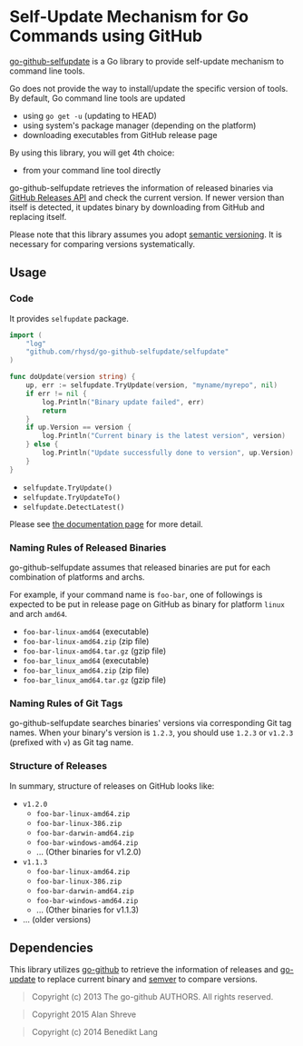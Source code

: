 Self-Update Mechanism for Go Commands using GitHub
==================================================

[go-github-selfupdate][] is a Go library to provide self-update mechanism to command line tools.

Go does not provide the way to install/update the specific version of tools. By default, Go command line tools are updated

- using `go get -u` (updating to HEAD)
- using system's package manager (depending on the platform)
- downloading executables from GitHub release page

By using this library, you will get 4th choice:

- from your command line tool directly

go-github-selfupdate retrieves the information of released binaries via [GitHub Releases API][] and check the current version. If newer version than itself is detected, it updates binary by downloading from GitHub and replacing itself.

Please note that this library assumes you adopt [semantic versioning][]. It is necessary for comparing versions systematically.

[go-github-selfupdate]: https://github.com/rhysd/go-github-selfupdate
[semantic versioning]: https://semver.org/
[GitHub Releases API]: https://developer.github.com/v3/repos/releases/

## Usage

### Code

It provides `selfupdate` package.

```go
import (
    "log"
    "github.com/rhysd/go-github-selfupdate/selfupdate"
)

func doUpdate(version string) {
    up, err := selfupdate.TryUpdate(version, "myname/myrepo", nil)
    if err != nil {
        log.Println("Binary update failed", err)
        return
    }
    if up.Version == version {
        log.Println("Current binary is the latest version", version)
    } else {
        log.Println("Update successfully done to version", up.Version)
    }
}
```

- `selfupdate.TryUpdate()`
- `selfupdate.TryUpdateTo()`
- `selfupdate.DetectLatest()`

Please see [the documentation page][GoDoc] for more detail.

[GoDoc]: https://godoc.org/github.com/rhysd/go-github-selfupdate

### Naming Rules of Released Binaries

go-github-selfupdate assumes that released binaries are put for each combination of platforms and archs.

For example, if your command name is `foo-bar`, one of followings is expected to be put in release page on GitHub as binary for platform `linux` and arch `amd64`.

- `foo-bar-linux-amd64` (executable)
- `foo-bar-linux-amd64.zip` (zip file)
- `foo-bar-linux-amd64.tar.gz` (gzip file)
- `foo-bar_linux_amd64` (executable)
- `foo-bar_linux_amd64.zip` (zip file)
- `foo-bar_linux_amd64.tar.gz` (gzip file)

### Naming Rules of Git Tags

go-github-selfupdate searches binaries' versions via corresponding Git tag names. When your binary's version is `1.2.3`, you should use `1.2.3` or `v1.2.3` (prefixed with `v`) as Git tag name.

### Structure of Releases

In summary, structure of releases on GitHub looks like:

- `v1.2.0`
  - `foo-bar-linux-amd64.zip`
  - `foo-bar-linux-386.zip`
  - `foo-bar-darwin-amd64.zip`
  - `foo-bar-windows-amd64.zip`
  - ... (Other binaries for v1.2.0)
- `v1.1.3`
  - `foo-bar-linux-amd64.zip`
  - `foo-bar-linux-386.zip`
  - `foo-bar-darwin-amd64.zip`
  - `foo-bar-windows-amd64.zip`
  - ... (Other binaries for v1.1.3)
- ... (older versions)


## Dependencies

This library utilizes [go-github][] to retrieve the information of releases and [go-update][] to replace current binary and [semver][] to compare versions.

> Copyright (c) 2013 The go-github AUTHORS. All rights reserved.

> Copyright 2015 Alan Shreve

> Copyright (c) 2014 Benedikt Lang <github at benediktlang.de>

[go-github]: https://github.com/google/go-github
[go-update]: https://github.com/inconshreveable/go-update
[semver]: https://github.com/blang/semver
